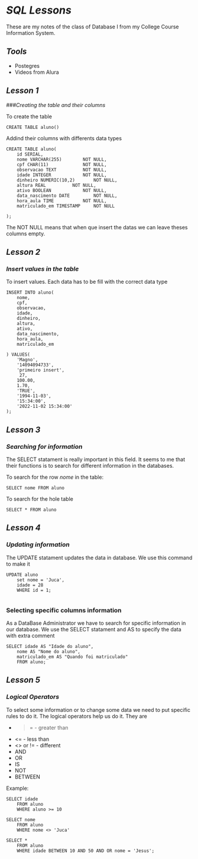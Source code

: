 # _SQL Lessons_

These are my notes of the class of Database I from my College Course Information System. 

## _Tools_

- Postegres
- Videos from Alura

## _Lesson 1_

###_Creating the table and their columns_

To create the table 
```
CREATE TABLE aluno()

```
Addind their columns with differents data types

```
CREATE TABLE aluno(
  	id SERIAL,
	nome VARCHAR(255)  		 NOT NULL,
	cpf CHAR(11)       		 NOT NULL,
	observacao TEXT    		 NOT NULL,
	idade INTEGER 			 NOT NULL,
	dinheiro NUMERIC(10,2)	 	 NOT NULL,
	altura REAL			 NOT NULL,
	ativo BOOLEAN			 NOT NULL,
	data_nascimento DATE	 	 NOT NULL,
	hora_aula TIME			 NOT NULL,
	matriculado_em TIMESTAMP  	 NOT NULL

);
```
The NOT NULL means that when que insert the datas we can leave theses columns empty. 


## _Lesson 2_

### _Insert values in the table_

To insert values. Each data has to be fill with the correct data type

```
INSERT INTO aluno(
	nome, 
	cpf, 
	observacao, 
	idade, 
	dinheiro, 
	altura, 
	ativo, 
	data_nascimento, 
	hora_aula,
	matriculado_em
	
) VALUES(
	'Magno',
	'14094094733',
	'primeiro insert',
	 27,
	100.00,
	1.70,
	'TRUE',
	'1994-11-03',
	'15:34:00',
	'2022-11-02 15:34:00'
);
```

## _Lesson 3_

### _Searching for information_


The SELECT statament is really important in this field. It seems to me that their functions is to search for different information in the databases.

To search for the row _nome_  in the table:

```
SELECT nome FROM aluno
```

To search for the hole table

```
SELECT * FROM aluno

```

## _Lesson 4_

### _Updating information_

The UPDATE statament updates the data in database. We use this command to make it

```
UPDATE aluno
	set nome = 'Juca',
	idade = 28
	WHERE id = 1;
	
```

### Selecting specific columns information

As a DataBase Administrator we have to search for specific information in our database.
We use the SELECT statament and AS to specify the data with extra comment

```
SELECT idade AS "Idade do aluno",
	nome AS "Nome do aluno",
	matriculado_em AS "Quando foi matriculado"
	FROM aluno;

```

## _Lesson 5_

### _Logical Operators_

To select some information or to change some data we need to put specific rules to do it. The logical operators help us do it. They are

- >=  		- greater than
- <=  		- less than
- <> or != 	- different
- AND
- OR
- IS
- NOT
- BETWEEN

Example:

```
SELECT idade
	FROM aluno
	WHERE aluno >= 10 
```

```
SELECT nome 
	FROM aluno
	WHERE nome <> 'Juca'
```

```
SELECT *
	FROM aluno
	WHERE idade BETWEEN 10 AND 50 AND OR nome = 'Jesus';
```





